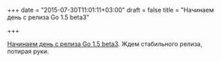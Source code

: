 +++
date = "2015-07-30T11:01:11+03:00"
draft = false
title = "Начинаем день с релиза Go 1.5 beta3"

+++

<p><a href="https://groups.google.com/forum/#!topic/golang-nuts/hm9tWv534bI">Начинаем день с релиза Go 1.5 beta3</a>. Ждем стабильного релиза, потирая руки.</p>

